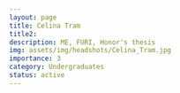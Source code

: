 ```yaml
---
layout: page
title: Celina Tram
title2: 
description: ME, FURI, Honor's thesis 
img: assets/img/headshots/Celina_Tram.jpg
importance: 3
category: Undergraduates
status: active
---
```




